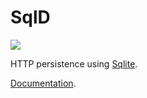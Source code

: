 # SqlD 

<span><a href="https://github.com/RealOrko/sql-d/actions"><img src="https://github.com/realorko/sql-d/actions/workflows/dotnetcore.yml/badge.svg?branch=master" /></a></span>

HTTP persistence using [Sqlite](https://sqlite.org). 

[Documentation](https://github.com/RealOrko/sql-d/blob/master/docs/_.md).
